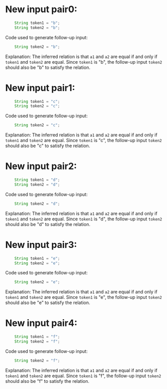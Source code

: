 # New input pair0:
```java
    String token1 = "b";
    String token2 = "b";
```

Code used to generate follow-up input:
```java
    String token2 = "b";
```
Explanation: The inferred relation is that `a1` and `a2` are equal if and only if `token1` and `token2` are equal. Since `token1` is "b", the follow-up input `token2` should also be "b" to satisfy the relation.

# New input pair1:
```java
    String token1 = "c";
    String token2 = "c";
```

Code used to generate follow-up input:
```java
    String token2 = "c";
```
Explanation: The inferred relation is that `a1` and `a2` are equal if and only if `token1` and `token2` are equal. Since `token1` is "c", the follow-up input `token2` should also be "c" to satisfy the relation.

# New input pair2:
```java
    String token1 = "d";
    String token2 = "d";
```

Code used to generate follow-up input:
```java
    String token2 = "d";
```
Explanation: The inferred relation is that `a1` and `a2` are equal if and only if `token1` and `token2` are equal. Since `token1` is "d", the follow-up input `token2` should also be "d" to satisfy the relation.

# New input pair3:
```java
    String token1 = "e";
    String token2 = "e";
```

Code used to generate follow-up input:
```java
    String token2 = "e";
```
Explanation: The inferred relation is that `a1` and `a2` are equal if and only if `token1` and `token2` are equal. Since `token1` is "e", the follow-up input `token2` should also be "e" to satisfy the relation.

# New input pair4:
```java
    String token1 = "f";
    String token2 = "f";
```

Code used to generate follow-up input:
```java
    String token2 = "f";
```
Explanation: The inferred relation is that `a1` and `a2` are equal if and only if `token1` and `token2` are equal. Since `token1` is "f", the follow-up input `token2` should also be "f" to satisfy the relation.
